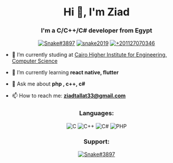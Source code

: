 <h1 align="center">Hi 👋, I'm Ziad</h1>
<h3 align="center">I'm a C/C++/C# developer from Egypt</h3>

<p align="center"> 
  <a href="https://discord.com/users/317376121945718785/" rel="nofollow"><img src="https://img.shields.io/badge/Discord-7289DA?style=for-the-badge&logo=discord&logoColor=white" alt="Snake#3897" data-canonical-src="https://img.shields.io/badge/Discord-7289DA?style=for-the-badge&logo=discord&logoColor=white" style="max-width:100%;"></a> 
  <a href="https://www.facebook.com/snake2019/" rel="nofollow"><img src="https://img.shields.io/badge/Facebook-1877F2?style=for-the-badge&logo=facebook&logoColor=white" alt="snake2019" data-canonical-src="https://img.shields.io/badge/Facebook-1877F2?style=for-the-badge&logo=facebook&logoColor=white" style="max-width:100%;"></a> 
  <a href="https://wa.me/+201127070346" rel="nofollow"><img src="https://img.shields.io/badge/WhatsApp-25D366?style=for-the-badge&logo=whatsapp&logoColor=white" alt="+201127070346" data-canonical-src="https://img.shields.io/badge/WhatsApp-25D366?style=for-the-badge&logo=whatsapp&logoColor=white" style="max-width:100%;"></a> 
</p>

<ul>

<li>
<p>🔭 I’m currently studing at <a href="https://www.facebook.com/%D9%85%D8%B9%D9%87%D8%AF-%D8%A7%D9%84%D9%82%D8%A7%D9%87%D8%B1%D9%87-%D8%A7%D9%84%D8%B9%D8%A7%D9%84%D9%8A-%D9%84%D9%84%D9%87%D9%86%D8%AF%D8%B3%D8%A9-%D9%88-%D8%B9%D9%84%D9%88%D9%85-%D8%A7%D9%84%D8%AD%D8%A7%D8%B3%D8%A8-%D9%88-%D8%A7%D9%84%D8%A7%D8%AF%D8%A7%D8%B1%D8%A9-114868221898478">Cairo Higher Institute for Engineering, Computer Science</a></p>
</li>

<li>
🌱 I’m currently learning <strong>react native, flutter</strong></p>
</li>

<li>
💬 Ask me about <strong>php , c++, c#</strong></p>
</li>

<li>
📫 How to reach me: <strong><a href="mailto:ziadtallat33@gmail.com">ziadtallat33@gmail.com</a></strong></p>
</li>

</ul>

<h3 align="center">Languages:</h3>
<p align="center"> 
  <img src="https://img.shields.io/badge/C-00599C?style=for-the-badge&logo=c&logoColor=white" alt="C" style="max-width:100%;">
  <img src="https://img.shields.io/badge/C%2B%2B-00599C?style=for-the-badge&logo=c%2B%2B&logoColor=white" alt="C++" style="max-width:100%;">
  <img src="https://img.shields.io/badge/C%23-239120?style=for-the-badge&logo=c-sharp&logoColor=white" alt="C#" style="max-width:100%;">
  <img src="https://img.shields.io/badge/PHP-777BB4?style=for-the-badge&logo=php&logoColor=white" alt="PHP" style="max-width:100%;">
</p>




<h3 align="center">Support:</h3>
<p align="center">
  <a href="https://discord.com/users/317376121945718785/" rel="nofollow"><img src="https://img.shields.io/badge/PayPal-00457C?style=for-the-badge&logo=paypal&logoColor=white" alt="Snake#3897" data-canonical-src="https://img.shields.io/badge/Discord-7289DA?style=for-the-badge&logo=discord&logoColor=white" style="max-width:100%;"></a> 
</p>

<!--
**z-snake/z-snake** is a ✨ _special_ ✨ repository because its `README.md` (this file) appears on your GitHub profile.

Here are some ideas to get you started:

- 🔭 I’m currently working on ...
- 🌱 I’m currently learning ...
- 👯 I’m looking to collaborate on ...
- 🤔 I’m looking for help with ...
- 💬 Ask me about ...
- 📫 How to reach me: ...
- 😄 Pronouns: ...
- ⚡ Fun fact: ...
-->
